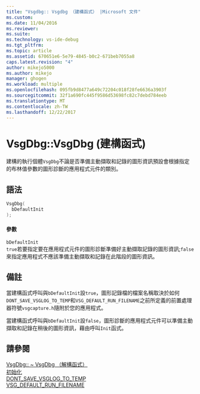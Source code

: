 ```yaml
---
title: "Vsgdbg:: Vsgdbg （建構函式） |Microsoft 文件"
ms.custom: 
ms.date: 11/04/2016
ms.reviewer: 
ms.suite: 
ms.technology: vs-ide-debug
ms.tgt_pltfrm: 
ms.topic: article
ms.assetid: 670651e6-5e79-4845-b0c2-671beb7055a8
caps.latest.revision: "4"
author: mikejo5000
ms.author: mikejo
manager: ghogen
ms.workload: multiple
ms.openlocfilehash: 095fb9d8477a649c72204c018f28fe6636a3903f
ms.sourcegitcommit: 32f1a690fc445f9586d53698fc82c7debd784eeb
ms.translationtype: MT
ms.contentlocale: zh-TW
ms.lasthandoff: 12/22/2017
---
```

# <a name="vsgdbgvsgdbg-constructor"></a>VsgDbg::VsgDbg (建構函式)
建構的執行個體`VsgDbg`不論是否準備主動擷取和記錄的圖形資訊預設會根據指定的布林值參數的圖形診斷的應用程式元件的類別。  
  
## <a name="syntax"></a>語法  
  
```C++  
VsgDbg(  
  bDefaultInit  
);  
```  
  
#### <a name="parameters"></a>參數  
 `bDefaultInit`  
 `true`若要指定要在應用程式元件的圖形診斷準備好主動擷取記錄的圖形資訊;`false`來指定應用程式不應該準備主動擷取和記錄在此階段的圖形資訊。  
  
## <a name="remarks"></a>備註  
 當建構函式呼叫與`bDefaultInit`設`true`，圖形記錄檔的檔案名稱取決於如何`DONT_SAVE_VSGLOG_TO_TEMP`和`VSG_DEFAULT_RUN_FILENAME`之前所定義的前置處理器符號`vsgcapture.h`隨附於您的應用程式。  
  
 當建構函式呼叫與`bDefaultInit`設`false`，圖形診斷的應用程式元件可以準備主動擷取和記錄在稍後的圖形資訊，藉由呼叫`Init`函式。  
  
## <a name="see-also"></a>請參閱  
 [VsgDbg:: ~ VsgDbg （解構函式）](vsgdbg-tilde-vsgdbg-destructor.md)   
 [初始化](init.md)   
 [DONT_SAVE_VSGLOG_TO_TEMP](dont-save-vsglog-to-temp.md)   
 [VSG_DEFAULT_RUN_FILENAME](vsg-default-run-filename.md)